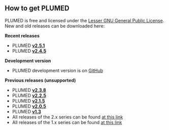How to get PLUMED
-----------------------------
PLUMED is free and licensed under the [Lesser GNU General Public License](http://www.gnu.org/licenses/lgpl-3.0.en.html).
New and old releases can be downloaded here:

__Recent releases__
* PLUMED [**v2.5.1**](https://github.com/plumed/plumed2/releases/tag/v2.5.1)
* PLUMED [**v2.4.5**](https://github.com/plumed/plumed2/releases/tag/v2.4.5)

__Development version__
* PLUMED development version is on [GitHub](http://github.com/plumed/plumed2)

__Previous releases (unsupported)__
* PLUMED [**v2.3.8**](https://github.com/plumed/plumed2/releases/tag/v2.3.8)
* PLUMED [**v2.2.5**](https://github.com/plumed/plumed2/releases/tag/v2.2.5)
* PLUMED [**v2.1.5**](https://github.com/plumed/plumed2/releases/tag/v2.1.5)
* PLUMED [**v2.0.5**](https://github.com/plumed/plumed2/releases/tag/v2.0.5)
* PLUMED [**v1.3**](https://github.com/plumed/old-releases/blob/master/PLUMED-1.3.0.tgz)
* All releases of the 2.x series can be found [at this link](https://github.com/plumed/plumed2/releases)
* All releases of the 1.x series can be found [at this link](https://github.com/plumed/old-releases)
